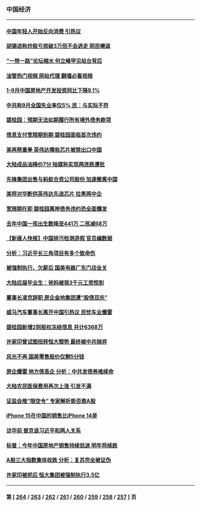 ### 中国经济
---
#### [中国年轻人开始反向消费 引热议](../../pages/ncid283/n14097882.md?10190045) 
#### [胡锡进称炒股亏损破3万但不会逃走 网民嘲讽](../../pages/ncid283/n14097926.md?10190045) 
#### [“一带一路”论坛缩水 何立峰罕见站台背后](../../pages/ncid283/n14097710.md?10190045) 
#### [油管热门视频 网站代理 翻墙必看视频](http://138.2.39.72:81/youtube.html?epic-marker?10190045)
#### [1-9月中国房地产开发投资同比下降9.1%](../../pages/ncid283/n14097888.md?10190045) 
#### [中共称9月全国失业率仅5% 民：与实际不符](../../pages/ncid283/n14097880.md?10190045) 
#### [碧桂园：预期无法如期履行所有境外债务款项](../../pages/ncid283/n14097843.md?10190045) 
#### [债息支付宽限期到期 碧桂园面临首次违约](../../pages/ncid283/n14097672.md?10190045) 
#### [美再祭重拳 英伟达哪些芯片被禁出口中国](../../pages/ncid283/n14097443.md?10190045) 
#### [大陆成品油降价7分 陆媒称实现两连跌遭批](../../pages/ncid283/n14097475.md?10190045) 
#### [先锋集团出售与蚂蚁合资公司股份 加速撤离中国](../../pages/ncid283/n14097325.md?10190045) 
#### [美将对华断供英伟达先进芯片 拉黑两中企](../../pages/ncid283/n14097237.md?10190045) 
#### [宽限期在即 碧桂园离岸债务违约恐全面爆发](../../pages/ncid283/n14097195.md?10190045) 
#### [去年中国一孩出生数降至441万 二孩减68万](../../pages/ncid283/n14097038.md?10190045) 
#### [【新唐人快报】中国排污检测造假 官员编数据](../../pages/ncid283/n14096748.md?10190045) 
#### [分析：习近平长三角项目有多个致命伤](../../pages/ncid283/n14096938.md?10190045) 
#### [被强制执行、欠薪后 国美电器广东门店全关](../../pages/ncid283/n14097142.md?10190045) 
#### [大陆应届毕业生：爸妈被我3千元工资惊到](../../pages/ncid283/n14097143.md?10190045) 
#### [董事长凌克辞职 房企金地集团遭“股债双杀”](../../pages/ncid283/n14097117.md?10190045) 
#### [威马汽车董事长离开中国引热议 民忧车业爆雷](../../pages/ncid283/n14097115.md?10190045) 
#### [碧桂园新增2则股权冻结信息 共计6368万](../../pages/ncid283/n14097036.md?10190045) 
#### [许家印曾试图扭转恒大颓势 最终被中共抛弃](../../pages/ncid283/n14096843.md?10190045) 
#### [风光不再 国美零售股价仅剩5分钱](../../pages/ncid283/n14096884.md?10190045) 
#### [房企爆雷 地方债高企 分析：中共发债券难续命](../../pages/ncid283/n14096812.md?10190045) 
#### [大陆农民医保费用再次上涨 引发不满](../../pages/ncid283/n14096864.md?10190045) 
#### [证监会推“限空令” 专家解析能否救A股](../../pages/ncid283/n14094110.md?10190045) 
#### [iPhone 15在中国的销售比iPhone 14差](../../pages/ncid283/n14096626.md?10190045) 
#### [访华前 普京谈习近平和两人关系](../../pages/ncid283/n14096609.md?10190045) 
#### [标普：今年中国房地产销售持续低迷 明年将续跌](../../pages/ncid283/n14096542.md?10190045) 
#### [A股三大指数集体收跌 分析：复苏完全被证伪](../../pages/ncid283/n14096397.md?10190045) 
#### [许家印被抓后 恒大集团被强制执行3.5亿](../../pages/ncid283/n14096188.md?10190045) 

---
#### 第 [ [264](./264.md?10190045) / [263](./263.md?10190045) / [262](./262.md?10190045) / [261](./261.md?10190045) / [260](./260.md?10190045) / [259](./259.md?10190045) / [258](./258.md?10190045) / [257](./257.md?10190045) ] 页

